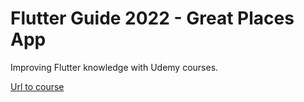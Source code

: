 # Flutter Guide 2022 - Great Places App

Improving Flutter knowledge with Udemy courses.

[Url to course](https://www.udemy.com/course/learn-flutter-dart-to-build-ios-android-apps/)

